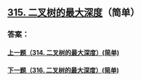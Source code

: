 ## [315. 二叉树的最大深度](https://leetcode-cn.com/problems/merge-two-sorted-lists/)（简单）





### 答案：



#### [上一题（314. 二叉树的最大深度）(简单)](https://github.com/sdwwld/leetCode/blob/master/src/main/java/com/wld/java/leetcode/leetCode0314.md)

#### [下一题（316. 二叉树的最大深度）(简单)](https://github.com/sdwwld/leetCode/blob/master/src/main/java/com/wld/java/leetcode/leetCode0316.md)